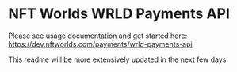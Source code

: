 # NFT Worlds WRLD Payments API

Please see usage documentation and get started here: https://dev.nftworlds.com/payments/wrld-payments-api

This readme will be more extensively updated in the next few days.
